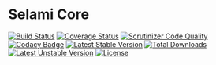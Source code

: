 # Selami Core

[![Build Status](https://api.travis-ci.org/selamiphp/core.svg?branch=master)](https://travis-ci.org/selamiphp/core) [![Coverage Status](https://coveralls.io/repos/github/selamiphp/core/badge.svg?branch=master)](https://coveralls.io/github/selamiphp/core?branch=master) [![Scrutinizer Code Quality](https://scrutinizer-ci.com/g/selamiphp/core/badges/quality-score.png?b=master)](https://scrutinizer-ci.com/g/selamiphp/core/) [![Codacy Badge](https://api.codacy.com/project/badge/Grade/cc2ee618e2484626aaa0b5f04962bb4a)](https://www.codacy.com/app/mehmet/core?utm_source=github.com&amp;utm_medium=referral&amp;utm_content=selamiphp/core&amp;utm_campaign=Badge_Grade) [![Latest Stable Version](https://poser.pugx.org/selami/core/v/stable)](https://packagist.org/packages/selami/core) [![Total Downloads](https://poser.pugx.org/selami/core/downloads)](https://packagist.org/packages/selami/core) [![Latest Unstable Version](https://poser.pugx.org/selami/core/v/unstable)](https://packagist.org/packages/selami/core) [![License](https://poser.pugx.org/selami/core/license)](https://packagist.org/packages/selami/core)


